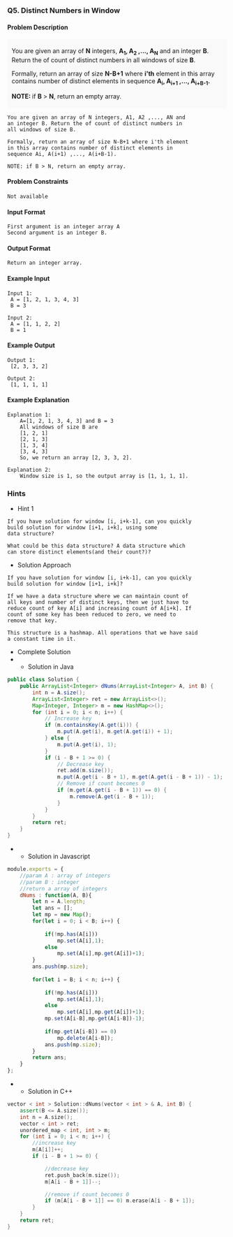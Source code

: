 ### Q5. Distinct Numbers in Window
#### Problem Description
<div style="background-color: #f9f9f9; padding: 5px 10px;">
    <p>You are given an array of <strong>N</strong> integers, 
    <strong>A<sub>1</sub>, A<sub>2</sub> ,..., A<sub>N</sub></strong> 
    and an integer <strong>B</strong>. Return the of count of 
    distinct numbers in all windows of size <strong>B</strong>.
    </p>
    <p>Formally, return an array of size <strong>N-B+1</strong> 
    where <strong>i'th</strong> element in this array contains 
    number of distinct elements in sequence <strong>A<sub>i</sub>, 
    A<sub>i+1</sub> ,..., A<sub>i+B-1</sub>.</strong></p>
    <p><strong>NOTE: </strong> if <strong>B</strong> &gt; 
    <strong>N</strong>, return an empty array.</p>
</div>

```text
You are given an array of N integers, A1, A2 ,..., AN and 
an integer B. Return the of count of distinct numbers in 
all windows of size B.

Formally, return an array of size N-B+1 where i'th element 
in this array contains number of distinct elements in 
sequence Ai, A(i+1) ,..., A(i+B-1).

NOTE: if B > N, return an empty array.
```
#### Problem Constraints
```text
Not available 
```
#### Input Format
```text
First argument is an integer array A
Second argument is an integer B.
```
#### Output Format
```text
Return an integer array.
```
#### Example Input
```text
Input 1:
 A = [1, 2, 1, 3, 4, 3]
 B = 3

Input 2:
 A = [1, 1, 2, 2]
 B = 1
```
#### Example Output
```text
Output 1:
 [2, 3, 3, 2]

Output 2:
 [1, 1, 1, 1]
```
#### Example Explanation
```text
Explanation 1:
    A=[1, 2, 1, 3, 4, 3] and B = 3
    All windows of size B are
    [1, 2, 1]
    [2, 1, 3]
    [1, 3, 4]
    [3, 4, 3]
    So, we return an array [2, 3, 3, 2].

Explanation 2:
    Window size is 1, so the output array is [1, 1, 1, 1].
```
### Hints
* Hint 1
```text
If you have solution for window [i, i+k-1], can you quickly 
build solution for window [i+1, i+k], using some 
data structure?

What could be this data structure? A data structure which 
can store distinct elements(and their count?)?
```
* Solution Approach
```text
If you have solution for window [i, i+k-1], can you quickly 
build solution for window [i+1, i+k]?

If we have a data structure where we can maintain count of 
all keys and number of distinct keys, then we just have to 
reduce count of key A[i] and increasing count of A[i+k]. If 
count of some key has been reduced to zero, we need to 
remove that key.

This structure is a hashmap. All operations that we have said 
a constant time in it.
```
* Complete Solution
* * Solution in Java
```java
public class Solution {
    public ArrayList<Integer> dNums(ArrayList<Integer> A, int B) {
        int n = A.size();
        ArrayList<Integer> ret = new ArrayList<>();
        Map<Integer, Integer> m = new HashMap<>();
        for (int i = 0; i < n; i++) {
            // Increase key
            if (m.containsKey(A.get(i))) {
                m.put(A.get(i), m.get(A.get(i)) + 1);
            } else {
                m.put(A.get(i), 1);
            }
            if (i - B + 1 >= 0) {
                // Decrease key
                ret.add(m.size());
                m.put(A.get(i - B + 1), m.get(A.get(i - B + 1)) - 1);
                // Remove if count becomes 0
                if (m.get(A.get(i - B + 1)) == 0) {
                    m.remove(A.get(i - B + 1));
                }
            }
        }
        return ret;
    }
}
```
* * Solution in Javascript
```javascript
module.exports = { 
    //param A : array of integers
    //param B : integer
    //return a array of integers
    dNums : function(A, B){
        let n = A.length;
        let ans = [];
        let mp = new Map();
        for(let i = 0; i < B; i++) {
           
            if(!mp.has(A[i])) 
                mp.set(A[i],1);
            else 
                mp.set(A[i],mp.get(A[i])+1);
        }
        ans.push(mp.size);
       
        for(let i = B; i < n; i++) {
           
            if(!mp.has(A[i])) 
                mp.set(A[i],1);
            else 
                mp.set(A[i],mp.get(A[i])+1);
            mp.set(A[i-B],mp.get(A[i-B])-1);
           
            if(mp.get(A[i-B]) == 0)
                mp.delete(A[i-B]);
            ans.push(mp.size);
        }
        return ans; 
    }
};
```
* * Solution in C++
```cpp
vector < int > Solution::dNums(vector < int > & A, int B) {
    assert(B <= A.size());
    int n = A.size();
    vector < int > ret;
    unordered_map < int, int > m;
    for (int i = 0; i < n; i++) {
        //increase key
        m[A[i]]++;
        if (i - B + 1 >= 0) {

            //decrease key
            ret.push_back(m.size());
            m[A[i - B + 1]]--;

            //remove if count becomes 0
            if (m[A[i - B + 1]] == 0) m.erase(A[i - B + 1]);
        }
    }
    return ret;
}
```
